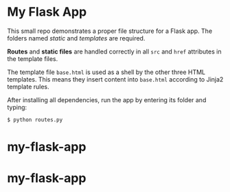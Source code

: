 # My Flask App

This small repo demonstrates a proper file structure for a Flask app. The folders named _static_ and _templates_ are required.

**Routes** and **static files** are handled correctly in all `src` and `href` attributes in the template files.

The template file `base.html` is used as a shell by the other three HTML templates. This means they insert content into `base.html` according to Jinja2 template rules.

After installing all dependencies, run the app by entering its folder and typing:

`$ python routes.py`

# my-flask-app

# my-flask-app
